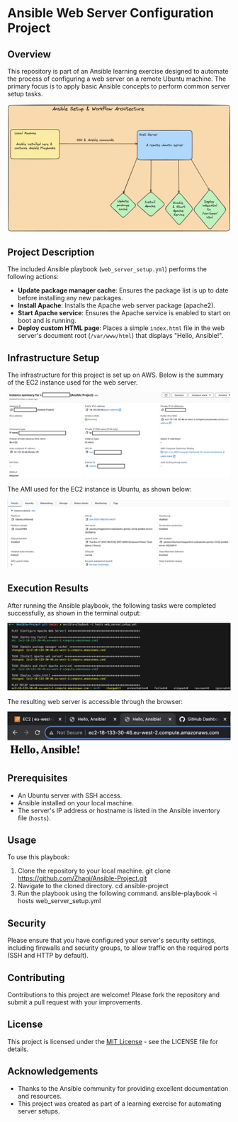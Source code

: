 # Ansible Web Server Configuration Project

## Overview
This repository is part of an Ansible learning exercise designed to automate the process of configuring a web server on a remote Ubuntu machine. The primary focus is to apply basic Ansible concepts to perform common server setup tasks.

![Ansible Setup & Workflow Architecture](https://github.com/Zhagi/Ansible-Project/blob/main/Images/Ansible%20Setup%20&%20Workflow%20Architecture.png?raw=true)

## Project Description
The included Ansible playbook (`web_server_setup.yml`) performs the following actions:
- **Update package manager cache**: Ensures the package list is up to date before installing any new packages.
- **Install Apache**: Installs the Apache web server package (apache2).
- **Start Apache service**: Ensures the Apache service is enabled to start on boot and is running.
- **Deploy custom HTML page**: Places a simple `index.html` file in the web server's document root (`/var/www/html`) that displays "Hello, Ansible!".

## Infrastructure Setup
The infrastructure for this project is set up on AWS. Below is the summary of the EC2 instance used for the web server.

![EC2 Instance Summary](https://github.com/Zhagi/Ansible-Project/blob/main/Images/EC2%20instance%20summary.png?raw=true)

The AMI used for the EC2 instance is Ubuntu, as shown below:

![Ubuntu AMI Used](https://github.com/Zhagi/Ansible-Project/blob/main/Images/Ubuntu%20AMI%20used.png?raw=true)

## Execution Results
After running the Ansible playbook, the following tasks were completed successfully, as shown in the terminal output:

![Terminal Output Showing Completed Tasks](https://github.com/Zhagi/Ansible-Project/blob/main/Images/Terminal%20output%20showing%20completed%20tasks.png?raw=true)

The resulting web server is accessible through the browser:

![Web Server Running](https://github.com/Zhagi/Ansible-Project/blob/main/Images/Web%20server%20running.png?raw=true)

## Prerequisites
- An Ubuntu server with SSH access.
- Ansible installed on your local machine.
- The server's IP address or hostname is listed in the Ansible inventory file (`hosts`).

## Usage
To use this playbook:
1. Clone the repository to your local machine.
git clone https://github.com/Zhagi/Ansible-Project.git
2. Navigate to the cloned directory.
cd ansible-project
3. Run the playbook using the following command.
ansible-playbook -i hosts web_server_setup.yml

## Security
Please ensure that you have configured your server's security settings, including firewalls and security groups, to allow traffic on the required ports (SSH and HTTP by default).

## Contributing
Contributions to this project are welcome! Please fork the repository and submit a pull request with your improvements.

## License
This project is licensed under the [MIT License](LICENSE) - see the LICENSE file for details.

## Acknowledgements
- Thanks to the Ansible community for providing excellent documentation and resources.
- This project was created as part of a learning exercise for automating server setups.
